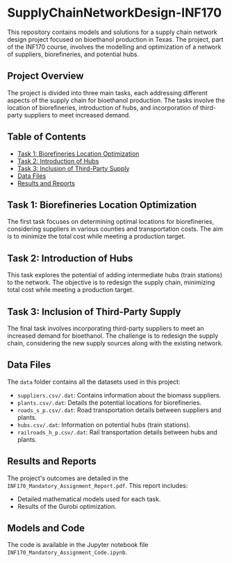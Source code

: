# SupplyChainNetworkDesign-INF170

This repository contains models and solutions for a supply chain network design project focused on bioethanol production in Texas. The project, part of the INF170 course, involves the modelling and optimization of a network of suppliers, biorefineries, and potential hubs.

## Project Overview

The project is divided into three main tasks, each addressing different aspects of the supply chain for bioethanol production. The tasks involve the location of biorefineries, introduction of hubs, and incorporation of third-party suppliers to meet increased demand.

## Table of Contents
- [Task 1: Biorefineries Location Optimization](#task-1-biorefineries-location-optimization)
- [Task 2: Introduction of Hubs](#task-2-introduction-of-hubs)
- [Task 3: Inclusion of Third-Party Supply](#task-3-inclusion-of-third-party-supply)
- [Data Files](#data-files)
- [Results and Reports](#results-and-reports)

## Task 1: Biorefineries Location Optimization
The first task focuses on determining optimal locations for biorefineries, considering suppliers in various counties and transportation costs. The aim is to minimize the total cost while meeting a production target.

## Task 2: Introduction of Hubs
This task explores the potential of adding intermediate hubs (train stations) to the network. The objective is to redesign the supply chain, minimizing total cost while meeting a production target.

## Task 3: Inclusion of Third-Party Supply
The final task involves incorporating third-party suppliers to meet an increased demand for bioethanol. The challenge is to redesign the supply chain, considering the new supply sources along with the existing network.

## Data Files
The `data` folder contains all the datasets used in this project:

- `suppliers.csv/.dat`: Contains information about the biomass suppliers.
- `plants.csv/.dat`: Details the potential locations for biorefineries.
- `roads_s_p.csv/.dat`: Road transportation details between suppliers and plants.
- `hubs.csv/.dat`: Information on potential hubs (train stations).
- `railroads_h_p.csv/.dat`: Rail transportation details between hubs and plants.

## Results and Reports
The project's outcomes are detailed in the `INF170_Mandatory_Assignment_Report.pdf`. This report includes:
- Detailed mathematical models used for each task.
- Results of the Gurobi optimization.

## Models and Code
The code is available in the Jupyter notebook file `INF170_Mandatory_Assignment_Code.ipynb`.
